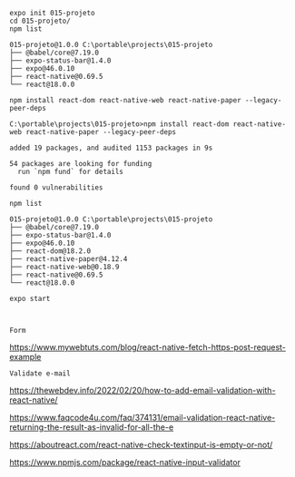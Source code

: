     expo init 015-projeto
    cd 015-projeto/
    npm list
    
	015-projeto@1.0.0 C:\portable\projects\015-projeto
	├── @babel/core@7.19.0
	├── expo-status-bar@1.4.0
	├── expo@46.0.10
	├── react-native@0.69.5
	└── react@18.0.0
	
    npm install react-dom react-native-web react-native-paper --legacy-peer-deps
    
	C:\portable\projects\015-projeto>npm install react-dom react-native-web react-native-paper --legacy-peer-deps

	added 19 packages, and audited 1153 packages in 9s

	54 packages are looking for funding
	  run `npm fund` for details

	found 0 vulnerabilities
	
    npm list
    
    015-projeto@1.0.0 C:\portable\projects\015-projeto
    ├── @babel/core@7.19.0
    ├── expo-status-bar@1.4.0
    ├── expo@46.0.10
    ├── react-dom@18.2.0
    ├── react-native-paper@4.12.4
    ├── react-native-web@0.18.9
    ├── react-native@0.69.5
    └── react@18.0.0

    expo start



    Form
https://www.mywebtuts.com/blog/react-native-fetch-https-post-request-example

    Validate e-mail
    
https://thewebdev.info/2022/02/20/how-to-add-email-validation-with-react-native/


https://www.faqcode4u.com/faq/374131/email-validation-react-native-returning-the-result-as-invalid-for-all-the-e


https://aboutreact.com/react-native-check-textinput-is-empty-or-not/


https://www.npmjs.com/package/react-native-input-validator
